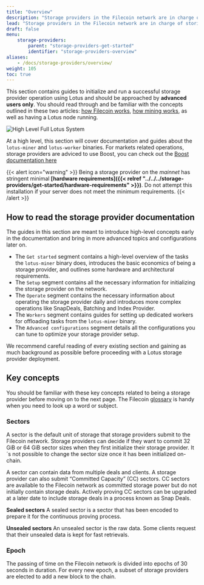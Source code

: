 ```yaml
---
title: "Overview"
description: "Storage providers in the Filecoin network are in charge of storing, providing content and creating consensus."
lead: "Storage providers in the Filecoin network are in charge of storing, providing content and creating consensus."
draft: false
menu:
    storage-providers:
        parent: "storage-providers-get-started"
        identifier: "storage-providers-overview"
aliases:
    - /docs/storage-providers/overview/
weight: 105
toc: true
---
```


This section contains guides to initialize and run a successful storage provider operation using Lotus and should be approached by **advanced users only**. You should read through and be familiar with the concepts outlined in these two articles: [how Filecoin works](https://docs.filecoin.io/basics/what-is-filecoin/overview/), [how mining works](https://docs.filecoin.io/storage-provider/how-providing-works/), as well as having a Lotus node running.

![High Level Full Lotus System](High-Level-Full-Lotus-System.png)

At a high level, this section will cover documentation and guides about the `lotus-miner` and `lotus-worker` binaries. For markets related operations, storage providers are adviced to use Boost, you can check out the [Boost documentation here](https://boost.filecoin.io)

{{< alert icon="warning" >}}
Being a storage provider on the _mainnet_ has stringent minimal **[hardware requirements]({{< relref "../../../storage-providers/get-started/hardware-requirements" >}})**. Do not attempt this installation if your server does not meet the minimum requirements.
{{< /alert >}}

## How to read the storage provider documentation

The guides in this section are meant to introduce high-level concepts early in the documentation and bring in more advanced topics and configurations later on. 

- The `Get started` segment contains a high-level overview of the tasks the `lotus-miner` binary does, introduces the basic economics of being a storage provider, and outlines some hardware and architectural requirements.
- The `Setup` segment contains all the necessary information for initializing the storage provider on the network.
- The `Operate` segment contains the necessary information about operating the storage provider daily and introduces more complex operations like SnapDeals, Batching and Index Provider.
- The `Workers` segment contains guides for setting up dedicated workers for offloading tasks from the `lotus-miner` binary.
- The `Advanced configurations` segment details all the configurations you can tune to optimize your storage provider setup.

We recommend careful reading of every existing section and gaining as much background as possible before proceeding with a Lotus storage provider deployment.

## Key concepts
You should be familiar with these key concepts related to being a storage provider before moving on to the next page. The Filecoin [glossary](https://spec.filecoin.io/#section-glossary) is handy when you need to look up a word or subject.

### Sectors

A sector is the default unit of storage that storage providers submit to the Filecoin network. Storage providers can decide if they want to commit 32 GiB or 64 GiB sector sizes when they first initialize their storage provider. It´s not possible to change the sector size once it has been initialized on-chain.

A sector can contain data from multiple deals and clients. A storage provider can also submit “Committed Capacity” (CC) sectors. CC sectors are available to the Filecoin network as committed storage power but do not initially contain storage deals. Actively proving CC sectors can be upgraded at a later date to include storage deals in a process known as Snap Deals.

**Sealed sectors**
A sealed sector is a sector that has been encoded to prepare it for the continuous proving process.

**Unsealed sectors**
An unsealed sector is the raw data. Some clients request that their unsealed data is kept for fast retrievals.

### Epoch

The passing of time on the Filecoin network is divided into epochs of 30 seconds in duration. For every new epoch, a subset of storage providers are elected to add a new block to the chain.
